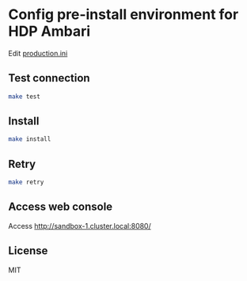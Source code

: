 # Config pre-install environment for HDP Ambari

Edit [production.ini](./production.ini)

## Test connection

```bash
make test
```

## Install

```bash
make install
```

## Retry

```bash
make retry
```

## Access web console

Access http://sandbox-1.cluster.local:8080/

## License

MIT